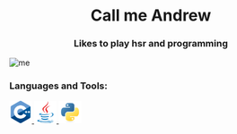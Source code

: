 <h1 align="center">Call me Andrew</h1>
<h3 align="center">Likes to play hsr and programming</h3>
<p align="left" <a href ="https://twitter.com/avogado6" target="_blanck" rel="noreferrer"> <img src="https://twitter.com/avogado6/status/1697611752471777322?s=20" alt="me" width="100" height="100"/> </a>
<h3 align="left">Languages and Tools:</h3>
<p align="left"> <a href="https://www.w3schools.com/cpp/" target="_blank" rel="noreferrer"> <img src="https://raw.githubusercontent.com/devicons/devicon/master/icons/cplusplus/cplusplus-original.svg" alt="cplusplus" width="40" height="40"/> </a> <a href="https://www.java.com" target="_blank" rel="noreferrer"> <img src="https://raw.githubusercontent.com/devicons/devicon/master/icons/java/java-original.svg" alt="java" width="40" height="40"/> </a> <a href="https://www.python.org" target="_blank" rel="noreferrer"> <img src="https://raw.githubusercontent.com/devicons/devicon/master/icons/python/python-original.svg" alt="python" width="40" height="40"/> </a> </p>
